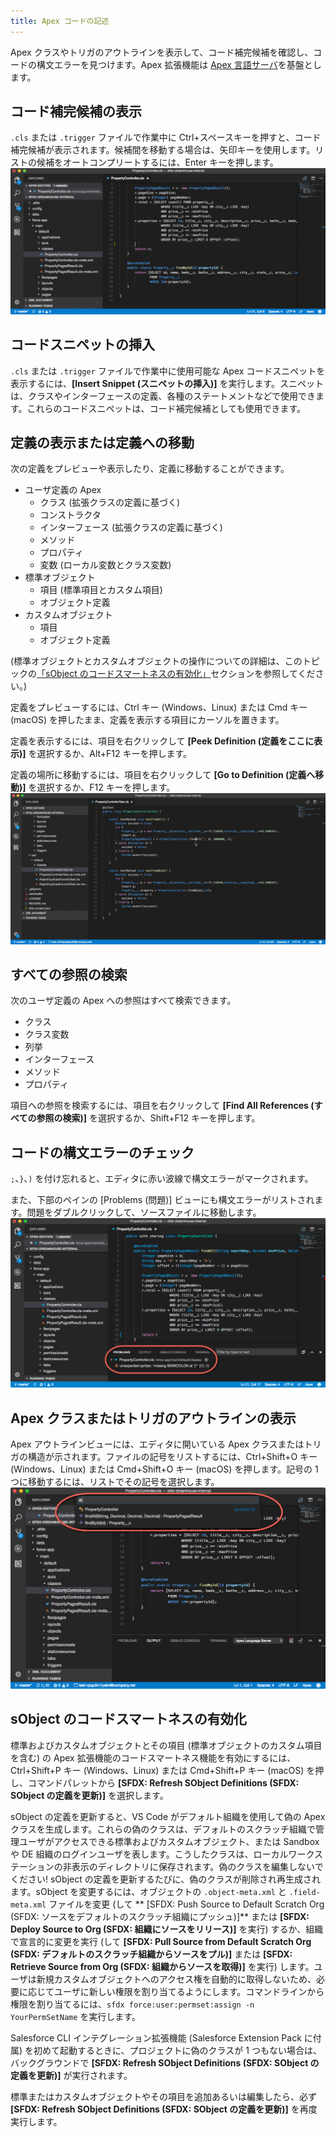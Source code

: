 ```yaml
---
title: Apex コードの記述
---
```


Apex クラスやトリガのアウトラインを表示して、コード補完候補を確認し、コードの構文エラーを見つけます。Apex 拡張機能は [Apex 言語サーバ](language-server)を基盤とします。

## コード補完候補の表示

`.cls` または `.trigger` ファイルで作業中に Ctrl+スペースキーを押すと、コード補完候補が表示されます。候補間を移動する場合は、矢印キーを使用します。リストの候補をオートコンプリートするには、Enter キーを押します。  
![System.debug() ステートメントのコード補完を示すアニメーション](../../images/apex_completion.gif)

## コードスニペットの挿入

`.cls` または `.trigger` ファイルで作業中に使用可能な Apex コードスニペットを表示するには、**[Insert Snippet \(スニペットの挿入\)]** を実行します。スニペットは、クラスやインターフェースの定義、各種のステートメントなどで使用できます。これらのコードスニペットは、コード補完候補としても使用できます。

## 定義の表示または定義への移動

次の定義をプレビューや表示したり、定義に移動することができます。

- ユーザ定義の Apex
  - クラス \(拡張クラスの定義に基づく\)
  - コンストラクタ
  - インターフェース \(拡張クラスの定義に基づく\)
  - メソッド
  - プロパティ
  - 変数 \(ローカル変数とクラス変数\)
- 標準オブジェクト
  - 項目 \(標準項目とカスタム項目\)
  - オブジェクト定義
- カスタムオブジェクト
  - 項目
  - オブジェクト定義

\(標準オブジェクトとカスタムオブジェクトの操作についての詳細は、このトピックの[「sObject のコードスマートネスの有効化」](#enable-code-smartness-for-sobjects)セクションを参照してください。\)

定義をプレビューするには、Ctrl キー \(Windows、Linux\) または Cmd キー \(macOS\) を押したまま、定義を表示する項目にカーソルを置きます。

定義を表示するには、項目を右クリックして **[Peek Definition \(定義をここに表示\)]** を選択するか、Alt+F12 キーを押します。

定義の場所に移動するには、項目を右クリックして **[Go to Definition \(定義へ移動\)]** を選択するか、F12 キーを押します。  
![定義のプレビューや表示と定義への移動](../../images/apex_go_to_definition.gif)

## すべての参照の検索

次のユーザ定義の Apex への参照はすべて検索できます。

- クラス
- クラス変数
- 列挙
- インターフェース
- メソッド
- プロパティ

項目への参照を検索するには、項目を右クリックして **[Find All References \(すべての参照の検索\)]** を選択するか、Shift+F12 キーを押します。

## コードの構文エラーのチェック

`;`、`}`、`)` を付け忘れると、エディタに赤い波線で構文エラーがマークされます。

また、下部のペインの [Problems \(問題\)] ビューにも構文エラーがリストされます。問題をダブルクリックして、ソースファイルに移動します。  
![[Problems (問題)] ビュー。Apex クラスにセミコロンを付け忘れていることが示されています。](../../images/apex_problems.png)

## Apex クラスまたはトリガのアウトラインの表示

Apex アウトラインビューには、エディタに開いている Apex クラスまたはトリガの構造が示されます。ファイルの記号をリストするには、Ctrl+Shift+O キー \(Windows、Linux\) または Cmd+Shift+O キー \(macOS\) を押します。記号の 1 つに移動するには、リストでその記号を選択します。  
![アウトラインビュー。Apex クラスの記号が表示されています。](../../images/apex_outline.png)

## sObject のコードスマートネスの有効化

標準およびカスタムオブジェクトとその項目 \(標準オブジェクトのカスタム項目を含む\) の Apex 拡張機能のコードスマートネス機能を有効にするには、Ctrl+Shift+P キー \(Windows、Linux\) または Cmd+Shift+P キー \(macOS\) を押し、コマンドパレットから **[SFDX: Refresh SObject Definitions \(SFDX: SObject の定義を更新\)]** を選択します。

sObject の定義を更新すると、VS Code がデフォルト組織を使用して偽の Apex クラスを生成します。これらの偽のクラスは、デフォルトのスクラッチ組織で管理ユーザがアクセスできる標準およびカスタムオブジェクト、または Sandbox や DE 組織のログインユーザを表します。こうしたクラスは、ローカルワークステーションの非表示のディレクトリに保存されます。偽のクラスを編集しないでください! sObject の定義を更新するたびに、偽のクラスが削除され再生成されます。sObject を変更するには、オブジェクトの `.object-meta.xml` と `.field-meta.xml` ファイルを変更 \(して ** [SFDX: Push Source to Default Scratch Org \(SFDX: ソースをデフォルトのスクラッチ組織にプッシュ\)]** または **[SFDX: Deploy Source to Org \(SFDX: 組織にソースをリリース\)]** を実行\) するか、組織で宣言的に変更を実行 \(して **[SFDX: Pull Source from Default Scratch Org \(SFDX: デフォルトのスクラッチ組織からソースをプル\)]** または **[SFDX: Retrieve Source from Org \(SFDX: 組織からソースを取得\)]** を実行\) します。ユーザは新規カスタムオブジェクトへのアクセス権を自動的に取得しないため、必要に応じてユーザに新しい権限を割り当てるようにします。コマンドラインから権限を割り当てるには、`sfdx force:user:permset:assign -n YourPermSetName` を実行します。

Salesforce CLI インテグレーション拡張機能 \(Salesforce Extension Pack に付属\) を初めて起動するときに、プロジェクトに偽のクラスが 1 つもない場合は、バックグラウンドで **[SFDX: Refresh SObject Definitions \(SFDX: SObject の定義を更新\)]** が実行されます。

標準またはカスタムオブジェクトやその項目を追加あるいは編集したら、必ず **[SFDX: Refresh SObject Definitions \(SFDX: SObject の定義を更新\)]** を再度実行します。

